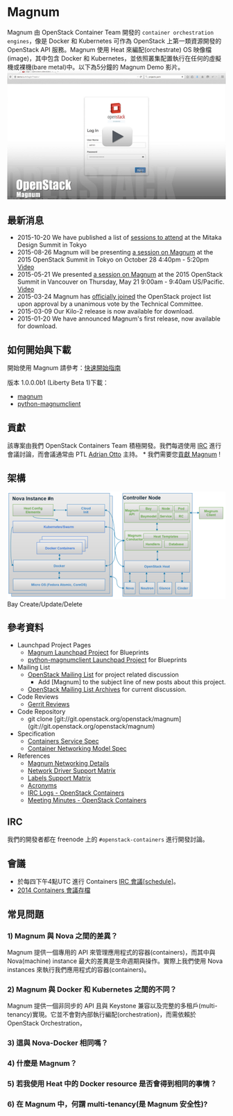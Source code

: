 # Magnum

Magnum 由 OpenStack Container Team 開發的 ```container orchestration engines```，像是 Docker 和 Kubernetes 可作為 OpenStack 上第一類資源開發的 OpenStack API 服務。Magnum 使用 Heat 來編配(orchestrate) OS 映像檔(image)，其中包含 Docker 和 Kubernetes，並依照叢集配置執行在任何的虛擬機或裸機(bare metal)中。以下為5分鐘的 Magnum Demo 影片。
[![demo_preview_frame](./images/Demo-Preview-Frame.png)](https://vimeo.com/128538940)

## 最新消息
* 2015-10-20 We have published a list of [sessions to attend](https://wiki.openstack.org/wiki/Magnum/Summit) at the Mitaka Design Summit in Tokyo
* 2015-08-26 Magnum will be presenting [a session on Magnum](http://sched.co/49xE) at the 2015 OpenStack Summit in Tokyo on October 28 4:40pm - 5:20pm [Video](https://www.openstack.org/summit/tokyo-2015/videos/presentation/openstack-magnum-containers-as-a-service)
* 2015-05-21 We presented [a session on Magnum](https://openstacksummitmay2015vancouver.sched.org/event/ec3936678ef22681408088ec52a4e80b) at the 2015 OpenStack Summit in Vancouver on Thursday, May 21 9:00am - 9:40am US/Pacific. [Video](https://www.openstack.org/summit/vancouver-2015/summit-videos/presentation/magnum-containers-as-a-service-for-openstack)
* 2015-03-24 Magnum has [officially joined](https://review.openstack.org/161080) the OpenStack project list upon approval by a unanimous vote by the Technical Committee.
* 2015-03-09 Our Kilo-2 release is now available for download.
* 2015-01-20 We have announced Magnum's first release, now available for download.

## 如何開始與下載
開始使用 Magnum 請參考：[快速開始指南](http://docs.openstack.org/developer/magnum/dev/dev-quickstart.html)

版本 1.0.0.0b1 (Liberty Beta 1)下載：
* [magnum](http://tarballs.openstack.org/magnum/magnum-1.0.0.0b1.tar.gz)
* [python-magnumclient](http://tarballs.openstack.org/python-magnumclient/python-magnumclient-1.0.0.0b1.tar.gz)

## 貢獻
該專案由我們 OpenStack Containers Team 積極開發。我們每週使用 [IRC](https://wiki.openstack.org/wiki/Meetings/Containers) 進行會議討論，而會議通常由 PTL [Adrian Otto](https://launchpad.net/~aotto) 主持。
	* 我們需要您[貢獻 Magnum](https://wiki.openstack.org/wiki/Magnum/Contributing) !

## 架構
![magnum_architecture](./images/Magnum_architecture.png)
Bay Create/Update/Delete

## 參考資料
* Launchpad Project Pages
	* [Magnum Launchpad Project](http://launchpad.net/magnum) for Blueprints
	* [python-magnumclient Launchpad Project](http://launchpad.net/python-magnumclient) for Blueprints
* Mailing List
	* [OpenStack Mailing List](http://lists.openstack.org/cgi-bin/mailman/listinfo/openstack-dev) for project related discussion
		* Add [Magnum] to the subject line of new posts about this project.
	* [OpenStack Mailing List Archives](http://lists.openstack.org/pipermail/openstack-dev/) for current discussion.
* Code Reviews
	* [Gerrit Reviews](https://review.openstack.org/#/q/status:open+magnum,n,z)
* Code Repository
	* git clone \[git://git.openstack.org/openstack/magnum\](git://git.openstack.org/openstack/magnum)
* Specification
	* [Containers Service Spec](https://review.openstack.org/136103)
	* [Container Networking Model Spec](https://review.openstack.org/204686/)
* References
	* [Magnum Networking Details](https://wiki.openstack.org/wiki/Magnum/Networking)
	* [Network Driver Support Matrix](https://wiki.openstack.org/wiki/Magnum/NetworkDriverMatrix)
	* [Labels Support Matrix](https://wiki.openstack.org/wiki/Magnum/LabelMatrix)
	* [Acronyms](https://wiki.openstack.org/wiki/Magnum/Acronyms)
	* [IRC Logs - OpenStack Containers](http://eavesdrop.openstack.org/irclogs/%23openstack-containers/)
	* [Meeting Minutes - OpenStack Containers](http://eavesdrop.openstack.org/meetings/containers/2015/)

## IRC
我們的開發者都在 freenode 上的 ```#openstack-containers``` 進行開發討論。

## 會議
* 於每四下午4點UTC 進行 Containers [IRC 會議](https://wiki.openstack.org/wiki/Meetings/Containers)[\[schedule\]](https://wiki.openstack.org/wiki/Meetings/Containers)。
* [2014 Containers 會議存檔](http://eavesdrop.openstack.org/meetings/containers/2014/)

## 常見問題
### 1) Magnum 與 Nova 之間的差異？
Magnum 提供一個專用的 API 來管理應用程式的容器(containers)，而其中與 Nova(machine) instance 最大的差異是生命週期與操作。實際上我們使用 Nova instances 來執行我們應用程式的容器(containers)。

### 2) Magnum 與 Docker 和 Kubernetes 之間的不同？
Magnum 提供一個非同步的 API 且與 Keystone 兼容以及完整的多租戶(multi-tenancy)實現。它並不會對內部執行編配(orchestration)，而需依賴於 OpenStack Orchestration，

### 3) 這與 Nova-Docker 相同嗎？

### 4) 什麼是 Magnum？

### 5) 若我使用 Heat 中的 Docker resource 是否會得到相同的事情？

### 6) 在 Magnum 中，何謂 multi-tenancy(是 Magnum 安全性)?

